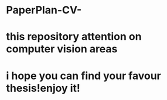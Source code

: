 # PaperPlan-CV-
# this repository attention on computer vision areas
# i hope you can find your favour thesis!enjoy it!
